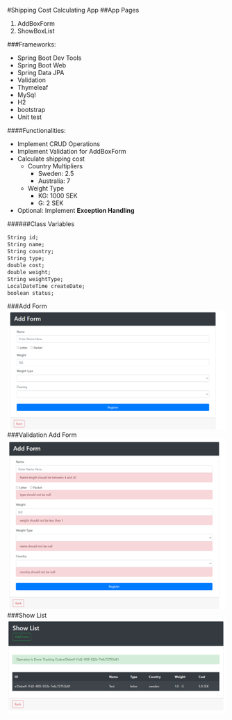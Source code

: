 #Shipping Cost Calculating App
##App Pages
1. AddBoxForm
2. ShowBoxList
   
###Frameworks:
- Spring Boot Dev Tools
- Spring Boot Web
- Spring Data JPA
- Validation
- Thymeleaf
- MySql
- H2
- bootstrap
- Unit test

####Functionalities:
- Implement CRUD Operations
- Implement Validation for AddBoxForm
- Calculate shipping cost
    - Country Multipliers
        - Sweden: 2.5
        - Australia: 7
    - Weight Type
        - KG: 1000 SEK
        - G: 2 SEK
- Optional: Implement **Exception Handling**


######Class Variables
```
String id;
String name;
String country;
String type;
double cost;
double weight;
String weightType;
LocalDateTime createDate;
boolean status;
```


###Add Form
![addForm](img/addForm.png)
###Validation Add Form
![validationAddForm.png](img/validationAddForm.png)
###Show List
![showList](img/showList.png)
